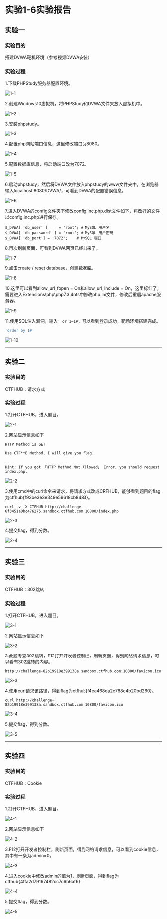 # 实验1-6实验报告

## 实验一

### 实验目的

搭建DVWA靶机环境（参考视频DVWA安装）

### 实验过程

1.下载PHPStudy服务器配置环境。

![1-1](img/1-1.png)

2.创建Windows10虚拟机，将PHPStudy和DVWA文件夹放入虚拟机中。

![1-2](img/1-2.png)

3.安装phpstudy。

![1-3](img/1-3.png)

4.配置php网站端口信息，这里修改端口为8080。

![1-4](img/1-4.png)

5.配置数据库信息，将启动端口改为7072。

![1-5](img/1-5.png)

6.启动phpstudy，然后将DVWA文件放入phpstudy的www文件夹中，在浏览器输入localhost:8080/DVWA/，可看到DVWA的配置错误信息。

![1-6](img/1-6.png)

7.进入DVWA的config文件夹下修改config.inc.php.dist文件如下，将改好的文件以config.inc.php进行保存。

```shell
$_DVWA[ 'db_user' ]     = 'root'; # MySQL 用户名
$_DVWA[ 'db_password' ] = 'root'; # MySQL 用户密码
$_DVWA[ 'db_port'] = '7072';    # MySQL 端口
```

8.再次刷新页面，可看到DVWA网页已经出来了。

![1-7](img/1-7.png)

9.点击create / reset database，创建数据库。

![1-8](img/1-8.png)

10.这里可以看到allow_url_fopen = On和allow_url_include = On，这里标红了，需要进入Extensions\php\php7.3.4nts中修改php.ini文件，修改后重启apache服务器。

![1-9](img/1-9.png)

11.使用SQL注入漏洞，输入`' or 1=1#`，可以看到登录成功，靶场环境搭建完成。

```sql
'order by 1#'
```

![1-10](img/1-10.png)

---

## 实验二

### 实验目的

CTFHUB：请求方式

### 实验过程

1.打开CTFHUB，进入题目。

![2-1](img/2-1.png)

2.网站显示信息如下

```blank
HTTP Method is GET

Use CTF**B Method, I will give you flag.


Hint: If you got 「HTTP Method Not Allowed」 Error, you should request index.php.
```

![2-2](img/2-2.png)

3.使用cmd中的curl命令来请求，将请求方式改成CRFHUB，能够看到题目的flag为ctfhub{f93be3e3e349e59618cb8483}。

```shell
curl -v -X CTFHUB http://challenge-6f3451a0bc476275.sandbox.ctfhub.com:10800/index.php
```

![2-3](img/2-3.png)

4.提交flag，得到分数。

![2-4](img/2-4.png)

---

## 实验三

### 实验目的

CTFHUB：302跳转

### 实验过程

1.打开CTFHUB，进入题目。

![3-1](img/3-1.png)

2.网站显示信息如下

![3-2](img/3-2.png)

3.此题考查302跳转，F12打开开发者控制栏，刷新页面，得到网络请求信息，可以看有302跳转的内容。

```shell
http://challenge-82b19918e399138a.sandbox.ctfhub.com:10800/favicon.ico
```

![3-3](img/3-3.png)

4.使用curl请求该路径，得到flag为ctfhub{f4ea468da2c788e4b20bd260}。

```shell
curl http://challenge-82b19918e399138a.sandbox.ctfhub.com:10800/favicon.ico
```

![3-4](img/3-4.png)

5.提交flag，得到分数。

![3-5](img/3-5.png)

---

## 实验四

### 实验目的

CTFHUB：Cookie

### 实验过程

1.打开CTFHUB，进入题目。

![4-1](img/4-1.png)

2.网站显示信息如下

![4-2](img/4-2.png)

3.F12打开开发者控制栏，刷新页面，得到网络请求信息，可以看到cookie信息，其中有一条为admin=0。

![4-3](img/4-3.png)

4.进入cookie中修改admin的值为1，刷新页面，得到flag为ctfhub{4ffa2d79167482cc7c6b6af6}

![4-4](img/4-4.png)

5.提交flag，得到分数。

![4-5](img/4-5.png)